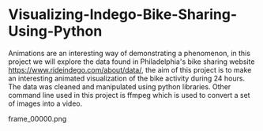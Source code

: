 # Visualizing-Indego-Bike-Sharing-Using-Python


  Animations are an interesting way of demonstrating a phenomenon, in this project we will  explore the data found in Philadelphia's bike sharing website https://www.rideindego.com/about/data/, the aim of this project is to make an interesting animated visualization of the bike activity during 24 hours. The data was cleaned and manipulated using python libraries. Other command line used in this project is ffmpeg which is used to convert a set of images into a video. 

frame_00000.png

